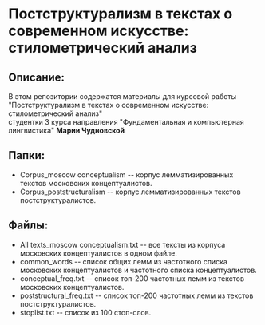 # Постструктурализм в текстах о современном искусстве: стилометрический анализ
## Описание:
В этом репозитории содержатся материалы для курсовой работы "Постструктурализм в текстах о современном искусстве: стилометрический анализ"  
студентки 3 курса направления "Фундаментальная и компьютерная лингвистика" **Марии Чудновской**

## Папки: 
* Corpus_moscow conceptualism -- корпус лемматизированных текстов московских концептуалистов.
* Corpus_poststructuralism -- корпус лемматизированных текстов постструктуралистов.

## Файлы: 
* All texts_moscow conceptualism.txt -- все тексты из корпуса московских концептуалистов в одном файле.
* common_words -- список общих лемм из частотного списка московских концептуалистов и частотного списка концептуалистов.
* conceptual_freq.txt -- список топ-200 частотных лемм из текстов московских концептуалистов.
* poststructural_freq.txt -- список топ-200 частотных лемм из текстов постструктуралистов.
* stoplist.txt -- список из 100 стоп-слов.
